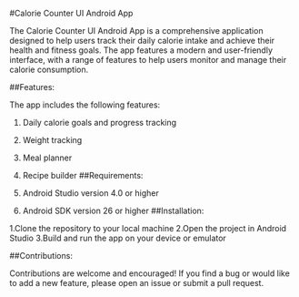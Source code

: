#Calorie Counter UI Android App

The Calorie Counter UI Android App is a comprehensive application designed to help users track their daily calorie intake and achieve their health and fitness goals. The app features a modern and user-friendly interface, with a range of features to help users monitor and manage their calorie consumption.

##Features:

The app includes the following features:

1. Daily calorie goals and progress tracking
2. Weight tracking
3. Meal planner
4. Recipe builder
##Requirements:

1. Android Studio version 4.0 or higher
2. Android SDK version 26 or higher
##Installation:

1.Clone the repository to your local machine
2.Open the project in Android Studio
3.Build and run the app on your device or emulator

##Contributions:

Contributions are welcome and encouraged! If you find a bug or would like to add a new feature, please open an issue or submit a pull request.

